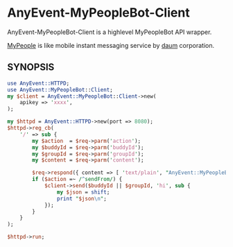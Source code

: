 # AnyEvent-MyPeopleBot-Client #

AnyEvent-MyPeopleBot-Client is a highlevel MyPeopleBot API wrapper.

[MyPeople](http://dna.daum.net/apis/mypeople) is like mobile instant
messaging service by [daum](http://daum.net) corporation.

## SYNOPSIS ##

```perl
use AnyEvent::HTTPD;
use AnyEvent::MyPeopleBot::Client;
my $client = AnyEvent::MyPeopleBot::Client->new(
    apikey => 'xxxx',
);

my $httpd = AnyEvent::HTTPD->new(port => 8080);
$httpd->reg_cb(
    '/' => sub {
        my $action  = $req->parm('action');
        my $buddyId = $req->parm('buddyId');
        my $groupId = $req->parm('groupId');
        my $content = $req->parm('content');

        $req->respond({ content => [ 'text/plain', "AnyEvent::MyPeopleBot::Client" ]});
        if ($action =~ /^sendFrom/) {
            $client->send($buddyId || $groupId, 'hi', sub {
                my $json = shift;
                print "$json\n";
            });
        }
    }
);

$httpd->run;
```
